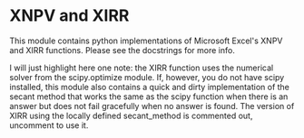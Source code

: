 XNPV and XIRR
==============

This module contains python implementations of Microsoft Excel's XNPV and XIRR
functions. Please see the docstrings for more info.

I will just highlight here one note: the XIRR function uses the numerical
solver from the scipy.optimize module. If, however, you do not have scipy
installed, this module also contains a quick and dirty implementation of the
secant method that works the same as the scipy function when there is an answer
but does not fail gracefully when no answer is found. The version of XIRR using
the locally defined secant_method is commented out, uncomment to use it.

